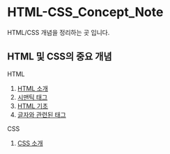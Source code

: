 # HTML-CSS_Concept_Note

HTML/CSS 개념을 정리하는 곳 입니다.

## HTML 및 CSS의 중요 개념

HTML

1. [HTML 소개](https://github.com/tinskyblue/HTML-CSS_Concept_Note/blob/master/concept_Note/HTML_introduce.md)
2. [시맨틱 태그](https://github.com/tinskyblue/HTML-CSS_Concept_Note/blob/master/concept_Note/HTML_semantic_tag.md)
3. [HTML 기초](https://github.com/tinskyblue/HTML-CSS_Concept_Note/blob/master/concept_Note/HTML_basics.md)
4. [글자와 관련된 태그](https://github.com/tinskyblue/HTML-CSS_Concept_Note/blob/master/concept_Note/HTML_text.md)

CSS

1. [CSS 소개](https://github.com/tinskyblue/HTML-CSS_Concept_Note/blob/master/concept_Note/CSS_introduce.md)

